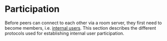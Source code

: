 # Participation

Before peers can connect to each other via a room server, they first need to become members, i.e. [internal users](../Stakeholders/Internal%20user.md). This section describes the different protocols used for establishing internal user participation.
